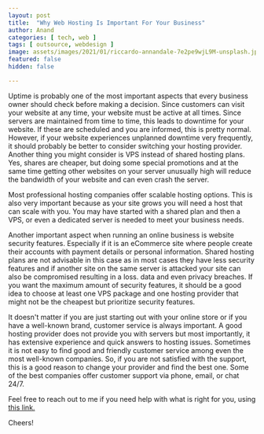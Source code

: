```yaml
---
layout: post
title:  "Why Web Hosting Is Important For Your Business"
author: Anand
categories: [ tech, web ]
tags: [ outsource, webdesign ]
image: assets/images/2021/01/riccardo-annandale-7e2pe9wjL9M-unsplash.jpg
featured: false
hidden: false

---
```


Uptime is probably one of the most important aspects that every business owner should check before making a decision.  Since customers can visit your website at any time, your website must be active at all times.  Since servers are maintained from time to time, this leads to downtime for your website.  If these are scheduled and you are informed, this is pretty normal.  However, if your website experiences unplanned downtime very frequently, it should probably be better to consider switching your hosting provider.  Another thing you might consider is VPS instead of shared hosting plans.  Yes, shares are cheaper, but doing some special promotions and at the same time getting other websites on your server unusually high will reduce the bandwidth of your website and can even crash the server. 

Most professional hosting companies offer scalable hosting options.  This is also very important because as your site grows you will need a host that can scale with you.  You may have started with a shared plan and then a VPS, or even a dedicated server is needed to meet your business needs. 

Another important aspect when running an online business is website security features.  Especially if it is an eCommerce site where people create their accounts with payment details or personal information.  Shared hosting plans are not advisable in this case as in most cases they have less security features and if another site on the same server is attacked your site can also be compromised resulting in a loss.  data and even privacy breaches.  If you want the maximum amount of security features, it should be a good idea to choose at least one VPS package and one hosting provider that might not be the cheapest but prioritize security features. 

It doesn't matter if you are just starting out with your online store or if you have a well-known brand, customer service is always important.  A good hosting provider does not provide you with servers but most importantly, it has extensive experience and quick answers to hosting issues.  Sometimes it is not easy to find good and friendly customer service among even the most well-known companies.  So, if you are not satisfied with the support, this is a good reason to change your provider and find the best one.  Some of the best companies offer customer support via phone, email, or chat 24/7. 



Feel free to reach out to me if you need help with what is right for you, using <a href="https://www.calendly.com/ahyconsulting/book" target="\_blank">this link.</a>

Cheers!
